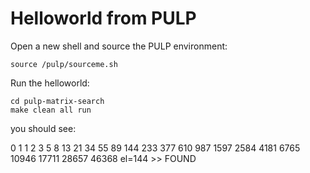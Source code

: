 # Helloworld from PULP

Open a new shell and source the PULP environment:
~~~~~shell
source /pulp/sourceme.sh
~~~~~

Run the helloworld:
~~~~~shell
cd pulp-matrix-search
make clean all run
~~~~~

you should see:

0 
1 
1 
2 
3 
5 
8 
13 
21 
34 
55 
89 
144 
233 
377 
610 
987 
1597 
2584 
4181 
6765 
10946 
17711 
28657 
46368 
el=144 >> FOUND
